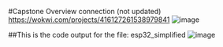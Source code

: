 #Capstone
Overview connection (not updated)
https://wokwi.com/projects/416127261538979841
![image](https://github.com/user-attachments/assets/3142379f-f2b3-4c0d-beae-0abdd515db08)

##This is the code output for the file: esp32_simplified
![image](https://github.com/user-attachments/assets/115312e6-15a4-4fae-aa08-2656a983ec99)
